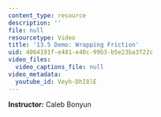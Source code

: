 ```yaml
---
content_type: resource
description: ''
file: null
resourcetype: Video
title: '13.5 Demo: Wrapping Friction'
uid: 4064191f-e481-e40c-99b3-b5e23ba3f22c
video_files:
  video_captions_file: null
video_metadata:
  youtube_id: Veyh-DhI8lE
---
```


**Instructor:** Caleb Bonyun
